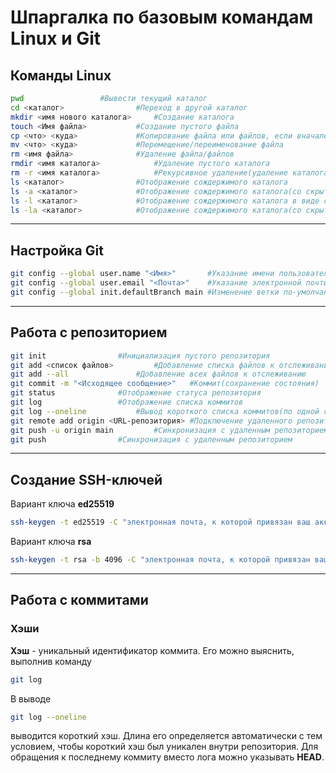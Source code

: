 # Шпаргалка по базовым командам Linux и Git
## Команды Linux
```bash
pwd					#Вывести текущий каталог
cd <каталог>				#Переход в другой каталог
mkdir <имя нового каталога>		#Создание каталога
touch <Имя файла> 			#Создание пустого файла
cp <что> <куда> 			#Копирование файла или файлов, если вначале перечислить список файлов
mv <что> <куда>				#Перемещение/переименование файла
rm <имя файла>				#Удаление файла/файлов
rmdir <имя каталога>			#Удаление пустого каталога
rm -r <имя каталога>			#Рекурсивное удаление(удаление каталога вместе с содержимым)
ls <каталог>				#Отображение сождержимого каталога
ls -a <каталог>				#Отображение сождержимого каталога(со скрытыми файлами/каталогами)
ls -l <каталог>				#Отображение сождержимого каталога в виде списка
ls -la <каталог>			#Отображение сождержимого каталога(со скрытыми файлами/каталогами) в виде списка
```
---
## Настройка Git
```bash
git config --global user.name "<Имя>"		#Указание имени пользователя для отображения в системе
git config --global user.email "<Почта>"	#Указание электронной почты пользователя для отображения в системе
git config --global init.defaultBranch main	#Изменение ветки по-умолчанию на main
```
---
## Работа с репозиторием
```bash
git init				#Инициализация пустого репозитория
git add <список файлов>			#Добавление списка файлов к отслеживанию
git add --all				#Добавление всех файлов к отслеживанию
git commit -m "<Исходящее сообщение>"	#Коммит(сохранение состояния)
git status				#Отображение статуса репозитория
git log					#Отображение списка коммитов
git log --oneline			#Вывод короткого списка коммитов(по одной строке на каждый)
git remote add origin <URL-репозитория>	#Подключение удаленного репозитория
git push -u origin main			#Синхронизация с удаленным репозиторием(первоначальная)
git push				#Синхронизация с удаленным репозиторием
```
---
## Создание SSH-ключей
Вариант ключа **ed25519**
```bash
ssh-keygen -t ed25519 -C "электронная почта, к которой привязан ваш аккаунт на GitHub"
```
Вариант ключа **rsa**
```bash
ssh-keygen -t rsa -b 4096 -C "электронная почта, к которой привязан ваш аккаунт на GitHub"
```
---
## Работа с коммитами
### Хэши
**Хэш** - уникальный идентификатор коммита. Его можно выяснить, выполнив команду
```bash
git log
```
В выводе
```bash
git log --oneline
```
выводится короткий хэш. Длина его определяется автоматически с тем условием, чтобы короткий хэш был уникален внутри репозитория.
Для обращения к последнему коммиту вместо лога можно указывать **HEAD**.